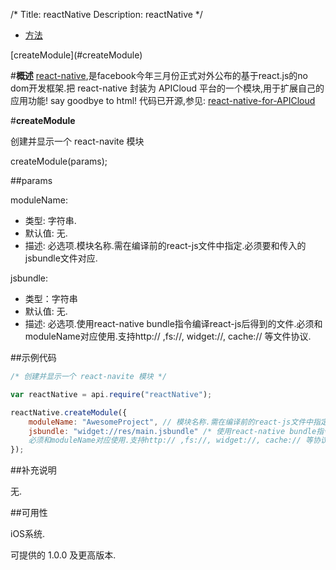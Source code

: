 /*
Title: reactNative
Description: reactNative
*/

<ul id="tab" class="clearfix">
	<li class="active"><a href="#method-content">方法</a></li>
</ul>
<div id="method-content">

<div class="outline">
[createModule](#createModule)
</div>

#**概述**
[react-native](http://facebook.github.io/react-native/),是facebook今年三月份正式对外公布的基于react.js的no dom开发框架.把 react-native 封装为 APICloud 平台的一个模块,用于扩展自己的应用功能! say goodbye to html!
代码已开源,参见: [react-native-for-APICloud](https://github.com/jskit2015/react-native-for-APICloud)


#**createModule**<div id="createModule"></div>

创建并显示一个 react-navite 模块

createModule(params);

##params

moduleName:

- 类型:   字符串.
- 默认值: 无.
- 描述:   必选项.模块名称.需在编译前的react-js文件中指定.必须要和传入的jsbundle文件对应.

jsbundle: 

- 类型：字符串
- 默认值: 无.
- 描述: 必选项.使用react-native bundle指令编译react-js后得到的文件.必须和moduleName对应使用.支持http:// ,fs://, widget://, cache:// 等文件协议.


##示例代码
```js
/* 创建并显示一个 react-navite 模块 */

var reactNative = api.require("reactNative");

reactNative.createModule({
    moduleName: "AwesomeProject", // 模块名称.需在编译前的react-js文件中指定.必须要和传入的jsbundle文件对应.
    jsbundle: "widget://res/main.jsbundle" /* 使用react-native bundle指令编译react-js后得到的文件.
    必须和moduleName对应使用.支持http:// ,fs://, widget://, cache:// 等协议. */
});
```
##补充说明

 无.

##可用性

iOS系统.

可提供的 1.0.0 及更高版本.